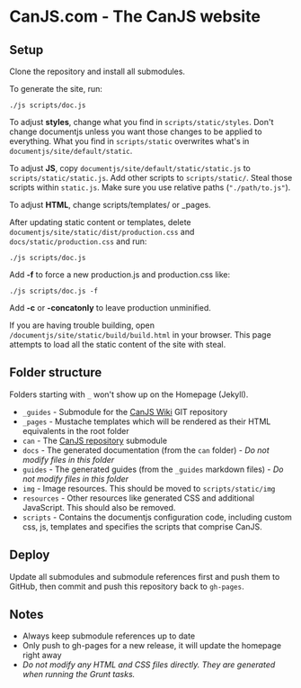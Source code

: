 # CanJS.com - The CanJS website

## Setup

Clone the repository and install all submodules.

To generate the site, run:

    ./js scripts/doc.js

To adjust __styles__, change what you 
find in `scripts/static/styles`. Don't change documentjs unless you want those changes to be 
applied to everything.  What you find in `scripts/static` overwrites what's in `documentjs/site/default/static`.

To adjust __JS__, copy  `documentjs/site/default/static/static.js` to `scripts/static/static.js`. 
Add other scripts to `scripts/static/`. Steal those scripts within `static.js`.  Make sure you use relative paths (`"./path/to.js"`).

To adjust __HTML__, change scripts/templates/ or _pages.

After updating static content or templates, delete `documentjs/site/static/dist/production.css` and `docs/static/production.css` and run:

    ./js scripts/doc.js

Add __-f__ to force a new production.js and production.css like:

    ./js scripts/doc.js -f
    
Add __-c__ or __-concatonly__ to leave production unminified.


If you are having trouble building, open `/documentjs/site/static/build/build.html` in your 
browser. This page attempts to load all the static content of the site with steal.

## Folder structure

Folders starting with `_` won't show up on the Homepage (Jekyll).

- `_guides` - Submodule for the [CanJS Wiki](https://github.com/bitovi/canjs/wiki) GIT repository
- `_pages` - Mustache templates which will be rendered as their HTML equivalents in the root folder
- `can` - The [CanJS repository](https://github.com/bitovi/canjs) submodule
- `docs` - The generated documentation (from the `can` folder) - *Do not modify files in this folder*
- `guides` - The generated guides (from the `_guides` markdown files) - *Do not modify files in this folder*
- `img` - Image resources. This should be moved to `scripts/static/img`
- `resources` - Other resources like generated CSS and additional JavaScript. This should also be removed.
- `scripts` - Contains the documentjs configuration code, including custom css, js, templates and specifies the scripts
  that comprise CanJS.

## Deploy

Update all submodules and submodule references first and push them to GitHub, then commit and push this
repository back to `gh-pages`.

## Notes

- Always keep submodule references up to date
- Only push to gh-pages for a new release, it will update the homepage right away
- *Do not modify any HTML and CSS files directly. They are generated when running the Grunt tasks.*

